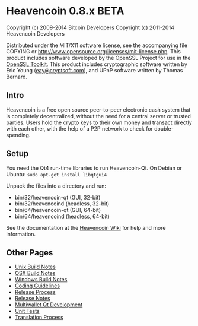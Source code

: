 Heavencoin 0.8.x BETA
====================

Copyright (c) 2009-2014 Bitcoin Developers
Copyright (c) 2011-2014 Heavencoin Developers

Distributed under the MIT/X11 software license, see the accompanying
file COPYING or http://www.opensource.org/licenses/mit-license.php.
This product includes software developed by the OpenSSL Project for use in the [OpenSSL Toolkit](http://www.openssl.org/). This product includes
cryptographic software written by Eric Young ([eay@cryptsoft.com](mailto:eay@cryptsoft.com)), and UPnP software written by Thomas Bernard.


Intro
---------------------
Heavencoin is a free open source peer-to-peer electronic cash system that is
completely decentralized, without the need for a central server or trusted
parties.  Users hold the crypto keys to their own money and transact directly
with each other, with the help of a P2P network to check for double-spending.


Setup
---------------------
You need the Qt4 run-time libraries to run Heavencoin-Qt. On Debian or Ubuntu:
	`sudo apt-get install libqtgui4`

Unpack the files into a directory and run:

- bin/32/heavencoin-qt (GUI, 32-bit)
- bin/32/heavencoind (headless, 32-bit)
- bin/64/heavencoin-qt (GUI, 64-bit)
- bin/64/heavencoind (headless, 64-bit)

See the documentation at the [Heavencoin Wiki](http://heavencoin.info)
for help and more information.


Other Pages
---------------------
- [Unix Build Notes](build-unix.md)
- [OSX Build Notes](build-osx.md)
- [Windows Build Notes](build-msw.md)
- [Coding Guidelines](coding.md)
- [Release Process](release-process.md)
- [Release Notes](release-notes.md)
- [Multiwallet Qt Development](multiwallet-qt.md)
- [Unit Tests](unit-tests.md)
- [Translation Process](translation_process.md)
